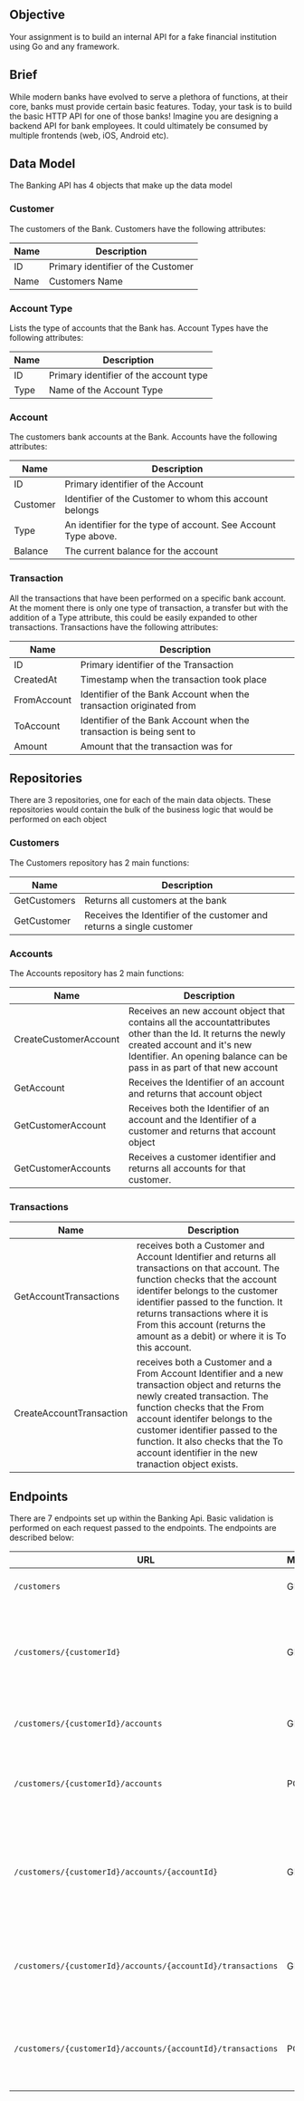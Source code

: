 ## Objective

Your assignment is to build an internal API for a fake financial institution using Go and any framework.

## Brief

While modern banks have evolved to serve a plethora of functions, at their core, banks must provide certain basic features. Today, your task is to build the basic HTTP API for one of those banks! Imagine you are designing a backend API for bank employees. It could ultimately be consumed by multiple frontends (web, iOS, Android etc).

## Data Model

The Banking API has 4 objects that make up the data model

### Customer

The customers of the Bank. Customers have the following attributes:

| Name | Description                        |
| ---- | ---------------------------------- |
| ID   | Primary identifier of the Customer |
| Name | Customers Name                     |

### Account Type

Lists the type of accounts that the Bank has. Account Types have the following attributes:

| Name | Description                            |
| ---- | -------------------------------------- |
| ID   | Primary identifier of the account type |
| Type | Name of the Account Type               |

### Account

The customers bank accounts at the Bank. Accounts have the following attributes:

| Name     | Description                                                    |
| -------- | -------------------------------------------------------------- |
| ID       | Primary identifier of the Account                              |
| Customer | Identifier of the Customer to whom this account belongs        |
| Type     | An identifier for the type of account. See Account Type above. |
| Balance  | The current balance for the account                            |

### Transaction

All the transactions that have been performed on a specific bank account. At the moment there is only one type of transaction, a transfer but with the addition of a Type attribute, this could be easily expanded to other transactions. Transactions have the following attributes:

| Name        | Description                                                          |
| ----------- | -------------------------------------------------------------------- |
| ID          | Primary identifier of the Transaction                                |
| CreatedAt   | Timestamp when the transaction took place                            |
| FromAccount | Identifier of the Bank Account when the transaction originated from  |
| ToAccount   | Identifier of the Bank Account when the transaction is being sent to |
| Amount      | Amount that the transaction was for                                  |

## Repositories

There are 3 repositories, one for each of the main data objects. These repositories would contain the bulk of the business logic that would be performed on each object

### Customers

The Customers repository has 2 main functions:

| Name         | Description                                                           |
| ------------ | --------------------------------------------------------------------- |
| GetCustomers | Returns all customers at the bank                                     |
| GetCustomer  | Receives the Identifier of the customer and returns a single customer |

### Accounts

The Accounts repository has 2 main functions:

| Name                  | Description                                                                                                                                                                                                           |
| --------------------- | --------------------------------------------------------------------------------------------------------------------------------------------------------------------------------------------------------------------- |
| CreateCustomerAccount | Receives an new account object that contains all the accountattributes other than the Id. It returns the newly created account and it's new Identifier. An opening balance can be pass in as part of that new account |
| GetAccount            | Receives the Identifier of an account and returns that account object                                                                                                                                                 |
| GetCustomerAccount    | Receives both the Identifier of an account and the Identifier of a customer and returns that account object                                                                                                           |
| GetCustomerAccounts   | Receives a customer identifier and returns all accounts for that customer.                                                                                                                                            |

### Transactions

| Name                     | Description                                                                                                                                                                                                                                                                                                                      |
| ------------------------ | -------------------------------------------------------------------------------------------------------------------------------------------------------------------------------------------------------------------------------------------------------------------------------------------------------------------------------- |
| GetAccountTransactions   | receives both a Customer and Account Identifier and returns all transactions on that account. The function checks that the account identifer belongs to the customer identifier passed to the function. It returns transactions where it is From this account (returns the amount as a debit) or where it is To this account.    |
| CreateAccountTransaction | receives both a Customer and a From Account Identifier and a new transaction object and returns the newly created transaction. The function checks that the From account identifer belongs to the customer identifier passed to the function. It also checks that the To account identifier in the new tranaction object exists. |

## Endpoints

There are 7 endpoints set up within the Banking Api. Basic validation is performed on each request passed to the endpoints. The endpoints are described below:

| URL                                                         | Method | Description                                                                          |
| ----------------------------------------------------------- | ------ | ------------------------------------------------------------------------------------ |
| `/customers`                                                | GET    | Returns all customers at the Bank                                                    |
| `/customers/{customerId}`                                   | GET    | Returns a single customer at the bank that matches the customer identifier           |
| `/customers/{customerId}/accounts`                          | GET    | Returns all accounts for a single customer                                           |
| `/customers/{customerId}/accounts`                          | POST   | Creates a new account for the specified customer                                     |
| `/customers/{customerId}/accounts/{accountId}`              | GET    | Returns a single account that matches the account identifier for a specific customer |
| `/customers/{customerId}/accounts/{accountId}/transactions` | GET    | Returns all the transactions listed under a specific customer account                |
| `/customers/{customerId}/accounts/{accountId}/transactions` | POST   | Creates a new transactions under a specific customer account                         |
